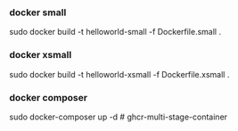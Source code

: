 
 ### docker small
 sudo docker build -t helloworld-small  -f Dockerfile.small .

 ### docker xsmall 
  sudo docker build -t helloworld-xsmall  -f Dockerfile.xsmall .

### docker composer 
  sudo docker-composer up -d # ghcr-multi-stage-container
